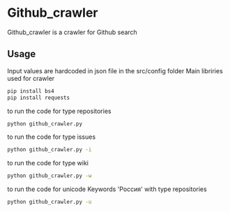 # Github_crawler
Github_crawler is a crawler for Github search

## Usage
Input values are hardcoded in json file in the src/config folder
Main libriries used for crawler
```bash
pip install bs4
pip install requests
```
to run the code for type repositories

```bash
python github_crawler.py
```

to run the code for type issues

```bash
python github_crawler.py -i
```

to run the code for type wiki

```bash
python github_crawler.py -w
```

to run the code for unicode Keywords 'Россия' with type repositories
```bash
python github_crawler.py -u
```